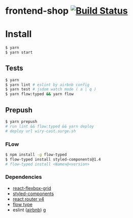 # frontend-shop [![Build Status](https://travis-ci.org/stk-dmitry/adidas-shop-frontend.svg?branch=master)](https://travis-ci.org/stk-dmitry/adidas-shop-frontend)

# Install
```sh
$ yarn
$ yarn start
```

## Tests
```sh
$ yarn
$ yarn lint # eslint by airbnb config
$ yarn test # jsdom watch mode ( a | q )
$ yarn flow:typed && yarn flow
```

## Prepush
```sh
$ yarn prepush
# run lint && flow:typed && yarn deploy
# deploy url wiry-cast.surge.sh
```

### FLow
```sh
$ npm install -g flow-typed
$ flow-typed install styled-components@1.4
# flow-typed install <Name>@<version>
```

### Dependencies
- [react-flexbox-grid](https://github.com/roylee0704/react-flexbox-grid)
- [styled-components](https://github.com/styled-components/styled-components)
- [react router v4](https://reacttraining.com/react-router/web/api/)
- [flow type](https://github.com/flowtype/flow-typed)
- eslint ([airbnb](https://github.com/airbnb/javascript/tree/master/packages/eslint-config-airbnb))
g
